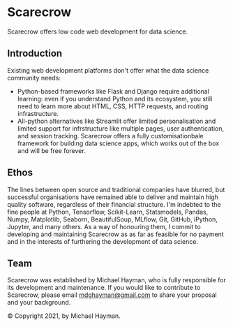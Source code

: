 # Scarecrow
Scarecrow offers low code web development for data science.

## Introduction
Existing web development platforms don't offer what the data science community needs:
* Python-based frameworks like Flask and Django require additional learning: even if you understand Python and its ecosystem, you still need to learn more about HTML, CSS, HTTP requests, and routing infrastructure.
* All-python alternatives like Streamlit offer limited personalisation and limited support for infrstructure like multiple pages, user authentication, and session tracking.
Scarecrow offers a fully customisationbale framework for building data science apps, which works out of the box and will be free forever.

## Ethos
The lines between open source and traditional companies have blurred, but successful organisations have remained able to deliver and maintain high quality software, regardless of their financial structure. I'm indebted to the fine people at Python, Tensorflow, Scikit-Learn, Statsmodels, Pandas, Numpy, Matplotlib, Seaborn, BeautifulSoup, MLflow, Git, GitHub, iPython, Jupyter, and many others. As a way of honouring them, I commit to developing and maintaining Scarecrow as as far as feasible for no payment and in the interests of furthering the development of data science.

## Team
Scarecrow was established by Michael Hayman, who is fully responsible for its development and maintenance. If you would like to contribute to Scarecrow, please email mdghayman@gmail.com to share your proposal and your background.

© Copyright 2021, by Michael Hayman.

